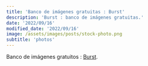 ```yaml
---
title: 'Banco de imágenes gratuitas : Burst'
description: 'Burst : banco de imágenes gratuitas.'
date: '2022/09/16'
modified_date: '2022/09/16'
image: /assets/images/posts/stock-photo.png
subtitle: 'photos'
---
```


Banco de imágenes gratuitos : [Burst](https://burst.shopify.com/).
